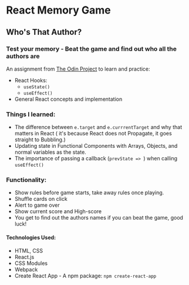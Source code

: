 # React Memory Game  
## Who's That Author?

### Test your memory - Beat the game and find out who all the authors are

An assignment from [The Odin Project](https://www.theodinproject.com/) to learn and practice:
- React Hooks:
  - ```useState()```
  - ```useEffect()```
- General React concepts and implementation

### Things I learned:
- The difference between ```e.target```  and ```e.currrentTarget``` and why that matters in React ( it's because React does not Propagate, it goes straight to Bubbling.)
- Updating state in Functional Components with Arrays, Objects, and normal variables as the state.
- The importance of passing a callback (```prevState => ```) when calling ```useEffect()```

### Functionality:
- Show rules before game starts, take away rules once playing.
- Shuffle cards on click
- Alert to game over
- Show current score and High-score
- You get to find out the authors names if you can beat the game, good luck!

#### Technologies Used:
- HTML, CSS
- React.js
- CSS Modules
- Webpack
- Create React App - A npm package: ```npm create-react-app```
